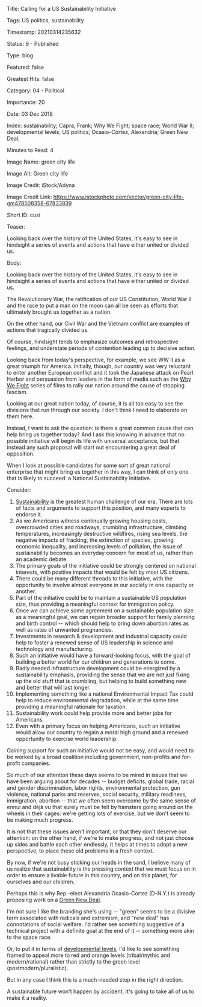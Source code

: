 Title:  Calling for a US Sustainability Initiative

Tags:   US politics, sustainability

Timestamp: 20210314235632

Status: 9 - Published

Type:   blog

Featured: false

Greatest Hits: false

Category: 04 - Political 

Importance: 20

Date:   03 Dec 2018

Index:  sustainability; Capra, Frank; Why We Fight; space race; World War II; developmental levels; US politics; Ocasio-Cortez, Alexandria; Green New Deal; 

Minutes to Read: 4

Image Name: green city life

Image Alt: Green city life

Image Credit: iStock/Adyna

Image Credit Link: https://www.istockphoto.com/vector/green-city-life-gm478508358-67833839

Short ID: cusi

Teaser:

Looking back over the history of the United States, it's easy to see in hindsight a series of events and actions that have either united or divided us. 


Body:

Looking back over the history of the United States, it's easy to see in hindsight a series of events and actions that have either united or divided us. 

The Revolutionary War, the ratification of our US Constitution, World War II and the race to put a man on the moon can all be seen as efforts that ultimately brought us together as a nation. 

On the other hand, our Civil War and the Vietnam conflict are examples of actions that tragically divided us. 

Of course, hindsight tends to emphasize outcomes and retrospective feelings, and understate periods of contention leading up to decisive action. 

Looking back from today's perspective, for example, we see WW II as a great triumph for America. Initially, though, our country was very reluctant to enter another European conflict and it took the Japanese attack on Pearl Harbor and persuasion from leaders in the form of media such as the [Why We Fight][wwf] series of films to rally our nation around the cause of stopping fascism. 

Looking at our great nation today, of course, it is all too easy to see the divisions that run through our society. I don't think I need to elaborate on them here. 

Instead, I want to ask the question: is there a great common cause that can help bring us together today? And I ask this knowing in advance that no possible initiative will begin its life with universal acceptance, but that instead any such proposal will start out encountering a great deal of opposition. 

When I look at possible candidates for some sort of great national enterprise that might bring us together in this way, I can think of only one that is likely to succeed: a National Sustainability Initiative. 

Consider:

1. [Sustainability][sustain] is the greatest human challenge of our era. There are lots of facts and arguments to support this position, and many experts to endorse it. 
2. As we Americans witness continually growing housing costs, overcrowded cities and roadways, crumbling infrastructure, climbing temperatures, increasingly destructive wildfires, rising sea levels, the negative impacts of fracking, the extinction of species, growing economic inequality, and increasing levels of pollution, the issue of sustainability becomes an everyday concern for most of us, rather than an  academic debate. 
3. The primary goals of the initiative could be strongly centered on national interests, with positive impacts that would be felt by most US citizens. 
4. There could be many different threads to this initiative, with the opportunity to involve almost everyone in our society in one capacity or another. 
5. Part of the initiative could be to maintain a sustainable US population size, thus providing a meaningful context for immigration policy. 
6. Once we can achieve some agreement on a sustainable population size as a meaningful goal, we can regain broader support for family planning and birth control -- which should help to bring down abortion rates as well as rates of unwanted pregnancies. 
7. Investments in research & development and industrial capacity could help to foster a renewed sense of US leadership in science and technology and manufacturing. 
8. Such an initiative would have a forward-looking focus, with the goal of building a better world for our children and generations to come. 
9. Badly needed infrastructure development could be energized by a sustainability emphasis, providing the sense that we are not just fixing up the old stuff that is crumbling, but helping to build something new and better that will last longer. 
10. Implementing something like a national Environmental Impact Tax could help to reduce environmental degradation, while at the same time providing a meaningful rationale for taxation.  
11. Sustainability work could help provide more and better jobs for Americans. 
12. Even with a primary focus on helping Americans, such an initiative would allow our country to regain a moral high ground and a renewed opportunity to exercise world leadership. 

Gaining support for such an initiative would not be easy, and would need to be worked by a broad coalition including government, non-profits and for-profit companies. 

So much of our attention these days seems to be mired in issues that we have been arguing about for decades -- budget deficits, global trade, racial and gender discrimination, labor rights, environmental protection, gun violence, national parks and reserves, social security, military readiness, immigration, abortion -- that we often seem overcome by the same sense of ennui and déjà vu that surely must be felt by hamsters going around on the wheels in their cages: we're getting lots of exercise, but we don't seem to be making much progress. 

It is not that these issues aren't important, or that they don't deserve our attention: on the other hand, if we're to make progress, and not just choose up sides and battle each other endlessly, it helps at times to adopt a new perspective, to place these old problems in a fresh context. 

By now, if we're not busy sticking our heads in the sand, I believe many of us realize that sustainability is the pressing context that we must focus on in order to ensure a livable future in this country, and on this planet, for ourselves and our children.  

Perhaps this is why Rep.-elect Alexandria Ocasio-Cortez (D-N.Y.) is already proposing work on a [Green New Deal][gnd].

I'm not sure I like the branding she's using -- "green" seems to be a divisive term associated with radicals and extremism, and "new deal" has connotations of social welfare. I'd rather see something suggestive of a technical project with a definite goal at the end of it -- something more akin to the space race. 

Or, to put it in terms of [developmental levels][levels], I'd like to see something framed to appeal more to red and orange levels (tribal/mythic and modern/rational) rather than strictly to the green level (postmodern/pluralistic). 

But in any case I think this is a much-needed step in the right direction. 

A sustainable future won't happen by accident. It's going to take all of us to make it a reality. 

[gnd]: https://ocasio-cortez.house.gov/gnd/resolution

[levels]: developmental-levels.html

[sustain]: https://en.wikipedia.org/wiki/Sustainability

[wwf]: https://en.wikipedia.org/wiki/Why_We_Fight
